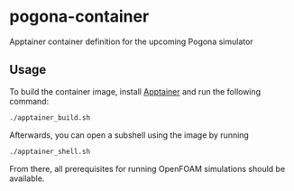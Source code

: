 # pogona-container
Apptainer container definition for the upcoming Pogona simulator

## Usage

To build the container image, install [Apptainer](https://apptainer.org/) and run the following command:

```bash
./apptainer_build.sh
```

Afterwards, you can open a subshell using the image by running

```bash
./apptainer_shell.sh
```

From there, all prerequisites for running OpenFOAM simulations should be available.
